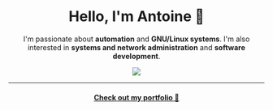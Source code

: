 <h1 align="center">Hello, I'm Antoine 👋</h1>

<p align="center">
  I'm passionate about <b>automation</b> and <b>GNU/Linux systems</b>. I'm also interested in <b>systems and network administration</b> and <b>software development</b>.
</p>

<div class="visit-counter" align="center">
  <a href="https://visitcount.itsvg.in">
    <img src="https://visitcount.itsvg.in/api?id=avirgos&label=Profile%20Views&color=12&icon=0&pretty=false" />
  </a>
</div>

***
#### <p align="center"><a href="https://antoine.virgos.fr">Check out my portfolio 💼</a></p>
